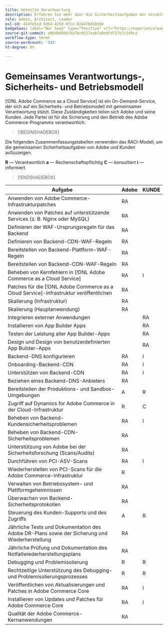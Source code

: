 ```yaml
---
title: Geteilte Verantwortung
description: Erfahren Sie mehr über die Sicherheitsaufgaben der einzelnen an Ihrem Projekt  [!DNL Adobe Commerce as a Cloud Service]  Parteien.
role: Admin, Architect, Leader
exl-id: 424fe5cd-5d54-425d-97ce-024476d18dde
badgeSaas: label="Nur SaaS" type="Positive" url="https://experienceleague.adobe.com/en/docs/commerce/user-guides/product-solutions" tooltip="Gilt nur für Adobe Commerce as a Cloud Service- und Adobe Commerce Optimizer-Projekte (von Adobe verwaltete SaaS-Infrastruktur)."
source-git-commit: a06d64566fda76c0527aabfa9e8fdf27e7c149ca
workflow-type: tm+mt
source-wordcount: '343'
ht-degree: 0%

---
```


# Gemeinsames Verantwortungs-, Sicherheits- und Betriebsmodell

[!DNL Adobe Commerce as a Cloud Service] ist ein On-Demand-Service, der sich auf ein Sicherheits- und Betriebsmodell mit gemeinsamer Verantwortung stützt. Diese Zuständigkeiten teilen sich Adobe und seine Kunden. Jede Partei ist für die Sicherung und den Betrieb des Adobe Commerce-Programms verantwortlich.

>[!BEGINSHADEBOX]

Die folgenden Zusammenfassungstabellen verwenden das RACI-Modell, um die gemeinsamen Sicherheitsaufgaben von Adobe und Kunden aufzuzeigen.

**R** — Verantwortlich
**a** — Rechenschaftspflichtig
**C** — konsultiert
**i** — informiert

>[!ENDSHADEBOX]

| Aufgabe | Adobe | KUNDE |
| --- | --- | --- |
| Anwenden von Adobe Commerce-Infrastrukturpatches | RA | |
| Anwenden von Patches auf unterstützende Services (z. B. Nginx oder MySQL) | RA | |
| Definieren der WAF-Ursprungsregeln für das Backend | RA | |
| Definieren von Backend-CDN-WAF-Regeln | RA | |
| Bereitstellen von Backend-Plattform-WAF-Regeln | RA | |
| Bereitstellen von Backend-CDN-WAF-Regeln | RA | |
| Beheben von Kernfehlern in [!DNL Adobe Commerce as a Cloud Service] | RA | I |
| Patches für die [!DNL Adobe Commerce as a Cloud Service]-Infrastruktur veröffentlichen | RA | |
| Skalierung (Infrastruktur) | RA | |
| Skalierung (Hauptanwendung) | RA | |
| Integrieren externer Anwendungen | | RA |
| Installieren von App Builder Apps | | RA |
| Testen der Leistung aller App Builder-Apps | | RA |
| Design und Design von benutzerdefinierten App Builder-Apps | | RA |
| Backend-DNS konfigurieren | RA | I |
| Onboarding-Backend-CDN | RA | I |
| Unterstützen von Backend-CDN | RA | I |
| Beziehen eines Backend-DNS-Anbieters | RA | |
| Bereitstellen der Produktions- und Sandbox-Umgebungen | A | R |
| Zugriff auf Dynamics for Adobe Commerce in der Cloud-Infrastruktur | R | C |
| Beheben von Backend-Kundensicherheitsproblemen | RA | I |
| Beheben von Backend-CDN-Sicherheitsproblemen | RA | |
| Unterstützung von Adobe bei der Sicherheitsforschung (Scans/Audits) | RA | |
| Durchführen von PCI-ASV-Scans | RA | I |
| Wiederherstellen von PCI-Scans für die Adobe Commerce-Infrastruktur | R | |
| Verwalten von Betriebssystem- und Plattformgeheimnissen | RA | |
| Überwachen von Backend-Sicherheitsprotokollen | RA | |
| Steuerung des Kunden-Supports und des Zugriffs | A | R |
| Jährliche Tests und Dokumentation des Adobe DR-Plans sowie der Sicherung und Wiederherstellung | RA | |
| Jährliche Prüfung und Dokumentation des Notfallwiederherstellungsplans | RA | |
| Debugging und Problemisolierung | R | R |
| Rechtzeitige Unterstützung des Debugging- und Problemisolierungsprozesses | R | R |
| Veröffentlichen von Aktualisierungen und Patches in Adobe Commerce Core | RA | I |
| Installieren von Updates und Patches für Adobe Commerce Core | RA | I |
| Qualität der Adobe Commerce-Kernanwendungen | RA | |
